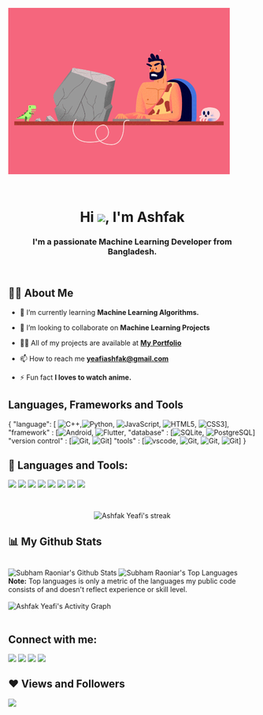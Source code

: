 
<p aling="center">
<a href="#"><img width="450px" align="center" src="Programmer-I.gif"/></a>
</p>
<!-- <p align="right">
<a target="_blank" href="https://ashfakyeafi.github.io/iamyeafi/"><img width="450" align="right" src="Programmer-I.gif"></a>
</p> -->
<br>
<p aling="left">
<h1 align="center">Hi <img src="https://raw.githubusercontent.com/MartinHeinz/MartinHeinz/master/wave.gif" width="30px">, I'm Ashfak</h1>
<h3 align="center">I'm a passionate Machine Learning Developer from Bangladesh.</h3>
</p>
<br>
<p align="left">

## 🙋‍♂️ About Me

<!-- - 🔭 I’m currently working on **[Covid-19 Tracker](https://covid-19-tracker-e4bda.web.app/)** -->

- 🌱 I’m currently learning **Machine Learning Algorithms.**

- 👯 I’m looking to collaborate on **Machine Learning Projects**

- 👨‍💻 All of my projects are available at **[My Portfolio](https://ashfakyeafi.github.io/iamyeafi/)**

- 📫 How to reach me **yeafiashfak@gmail.com**

- ⚡ Fun fact **I loves to watch anime.**

</p>




## Languages, Frameworks and Tools

{
    "language": [ ![C++](https://img.shields.io/badge/-c/c++-00599c?style=flat&logo=c%2B%2B),![Python](https://img.shields.io/badge/-Python-3776ab?style=flat&logo=python&logoColor=white), ![JavaScript](https://img.shields.io/badge/-JavaScript-f7df1e?style=flat&logo=javascript&logoColor=black), ![HTML5](https://img.shields.io/badge/-HTML5-ffffff?style=flat&logo=html5), ![CSS3](https://img.shields.io/badge/-CSS-1572b6?style=flat&logo=css3)],
    "framework" : [![Android](https://img.shields.io/badge/-android-3ddc84?style=flat&logo=android&logoColor=white), ![Flutter](https://img.shields.io/badge/-Flutter-02569B?style=flat&logo=flutter),
    "database" : [![SQLite](https://img.shields.io/badge/-SQLite-003B57?style=flat&logo=SQLite), ![PostgreSQL](https://img.shields.io/badge/-PostgreSQL-336791?style=flat&logo=postgresql)]
	"version control" : [![Git](https://img.shields.io/badge/-Git-ffffff?style=flat&logo=Git), ![Git](https://img.shields.io/badge/-Github-000000?style=flat&logo=Github)]
	 "tools" : [![vscode](https://img.shields.io/badge/-VSCode-007acc?style=flat&logo=visual-studio-code), ![Git](https://img.shields.io/badge/-IntelliJ-000000?style=flat&logo=IntelliJ-IDEA), ![Git](https://img.shields.io/badge/-AndroidStudio-ffffff?style=flat&logo=Android-studio), ![Git](https://img.shields.io/badge/-Figma-ffffff?style=flat&logo=Figma)]
} 




## 🚀 Languages and Tools:

<p align="left"> 
    <img src="https://img.icons8.com/color/48/000000/python.png"/> 
    <img src="https://img.icons8.com/color/48/000000/c-programming.png"/> 
    <img src="https://img.icons8.com/color/48/000000/c-plus-plus-logo.png"/> 
    <img src="https://img.icons8.com/color/48/000000/dart.png"/>
    <img src="https://img.icons8.com/color/48/000000/tensorflow.png"/>
    <img src="https://img.icons8.com/color/48/000000/linux--v2.png"/>  
    <img src="https://img.icons8.com/color/48/000000/autodesk-fusion-360.png"/>
    <img src="https://img.icons8.com/color/48/000000/wordpress.png"/>
</p>

<!-- [![React Badge](https://img.shields.io/badge/-React-61DBFB?style=for-the-badge&labelColor=black&logo=react&logoColor=61DBFB)](#)  [![Javascript Badge](https://img.shields.io/badge/-Javascript-F0DB4F?style=for-the-badge&labelColor=black&logo=javascript&logoColor=F0DB4F)](#) [![Typescript Badge](https://img.shields.io/badge/-Typescript-007acc?style=for-the-badge&labelColor=black&logo=typescript&logoColor=007acc)](#) [![Nodejs Badge](https://img.shields.io/badge/-Nodejs-3C873A?style=for-the-badge&labelColor=black&logo=node.js&logoColor=3C873A)](#) [![GraphQL Badge](https://img.shields.io/badge/-GraphQl-e535ab?style=for-the-badge&labelColor=black&logo=node.js&logoColor=e535ab)](#) -->
<br/>

<p align="center">
    <img title="🔥 Get streak stats for your profile at git.io/streak-stats" alt="Ashfak Yeafi's streak" src="https://github-readme-streak-stats.herokuapp.com/?user=AshfakYeafi&theme=black-ice&hide_border=true&stroke=0000&background=060A0CD0"/>
</p>

## 📊 My Github Stats

  <br/>
    <img alt="Subham Raoniar's Github Stats" src="https://github-readme-stats.vercel.app/api?username=AshfakYeafi&show_icons=true&count_private=true&theme=react&hide_border=true&bg_color=0D1117" />
  <img alt="Subham Raoniar's Top Languages" src="https://github-readme-stats.vercel.app/api/top-langs/?username=AshfakYeafi&langs_count=8&count_private=true&layout=compact&theme=react&hide_border=true&bg_color=0D1117" />
  <br/>
  <b>Note:</b> Top languages is only a metric of the languages my public code consists of and doesn't reflect experience or skill level.


<br/>
<br/>

<img alt="Ashfak Yeafi's Activity Graph" src="https://activity-graph.herokuapp.com/graph?username=AshfakYeafi&bg_color=0D1117&color=5BCDEC&line=5BCDEC&point=FFFFFF&hide_border=true" />

<br/>
<br/>

## Connect with me:
<p align="left">

<a href = "https://www.linkedin.com/in/ashfakyeafi/"><img src="https://img.icons8.com/fluent/48/000000/linkedin.png"/></a>
<a href = "https://www.facebook.com/ashfak.yeafi"><img src="https://img.icons8.com/fluent/48/000000/facebook.png"/></a>
<a href = "https://www.instagram.com/ashfak_yeafi"><img src="https://img.icons8.com/fluent/48/000000/instagram-new.png"/></a>
<a href = "https://www.youtube.com/channel/UCdaSAPosAJL428qSwjhq_YQ"><img src="https://img.icons8.com/color/48/000000/youtube-play.png"/></a>

</p>

## ❤ Views and Followers
<a href="https://github.com/Meghna-DAS/github-profile-views-counter">
    <img src="https://komarev.com/ghpvc/?username=AshfakYeafi">
</a>


